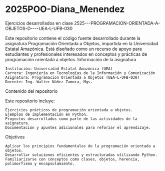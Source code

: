# 2025POO-Diana_Menendez
Ejercicios desarrollados en clase
2525---PROGRAMACION-ORIENTADA-A-OBJETOS-D----UEA-L-UFB-030

Este repositorio contiene el código fuente desarrollado durante la asignatura Programación Orientada a Objetos, impartida en la Universidad Estatal Amazónica. Está diseñado como un recurso de apoyo para estudiantes y profesionales interesados en conceptos y prácticas de programación orientada a objetos.
Información de la asignatura

    Institución: Universidad Estatal Amazónica (UEA)
    Carrera: Ingeniería en Tecnologías de la Información y Comunicación
    Asignatura: Programación Orientada a Objetos (UEA-L-UFB-030)
    Docente: Ing. Walter Núñez Zamora, Mgs.

Contenido del repositorio

Este repositorio incluye:

    Ejercicios prácticos de programación orientada a objetos.
    Ejemplos de implementación en Python.
    Proyectos desarrollados como parte de las actividades de la asignatura.
    Documentación y apuntes adicionales para reforzar el aprendizaje.

Objetivos

    Aplicar los principios fundamentales de la programación orientada a objetos.
    Desarrollar soluciones eficientes y estructuradas utilizando Python.
    Familiarizarse con conceptos como clases, objetos, herencia, polimorfismo y encapsulamiento.

